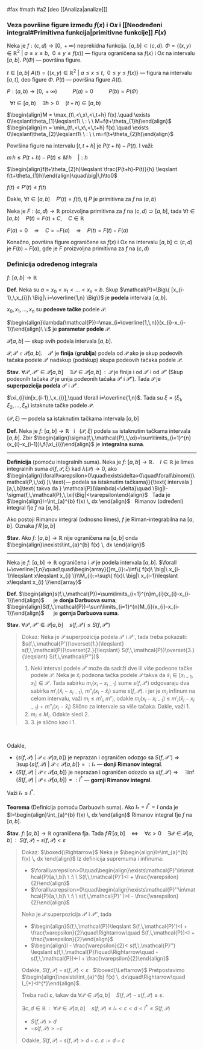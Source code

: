 #fax #math #a2 [deo [[Analiza|analize]]]


### Veza površine figure između $f(x)$ i $\mathrm{O}x$ i  [[Neodređeni integral#Primitivna funkcija|primitivne funkcije]] $F(x)$

Neka je $f:(c,\,d)\to[0,\,+\infty)$ neprekidna funkcija. $[a,\,b]\subset(c,\,d)$.
$\Phi = \big\{ (x,\,y)\in\mathbb{R}^{2}\ \big|\ a\leqslant x\leqslant b,\ \ 0\leqslant y \leqslant f(x) \big\}$ — figura ograničena sa $f(x)$ i $\mathrm{O}x$ na intervalu $[a,\,b]$.
$P(\Phi)$ — površina figure.

$t\in[a,\,b]$
$A(t)=\big\{ (x,\,y)\in\mathbb{R}^{2}\ \big|\ a\leqslant x\leqslant t,\ \ 0\leqslant y \leqslant f(x) \big\}$ — figura na intervalu $[a,\,t]$, deo figure $\Phi$.
$P(t)$ — površina figure $A(t)$.

$P: (a,\,b)\to[0,\,+\infty)$ $\quad\quad$ $P(a)=0$ $\quad\quad$ $P(b)=P(\Phi)$

$\:$
$\forall t\in[a,\,b)\quad\exists h>0\quad (t+h)\in[a,\,b)$

$\begin{align}M = \max_{t\,<\,x\,<\,t+h} f(x).\quad \exists 0\leqslant\theta_{1}\leqslant1\ \ : \ \ M=f(t+\theta_{1}h)\end{align}$
$\begin{align}m = \min_{t\,<\,x\,<\,t+h} f(x).\quad \exists 0\leqslant\theta_{2}\leqslant1\ \ : \ \ m=f(t+\theta_{2}h)\end{align}$

Površina figure na intervalu $[t,\,t+h]$ je $P(t+h)-P(t)$. I važi:

$m\,h\leqslant P(t+h)-P(t) \leqslant M\,h\quad\big|:h$

$\begin{align}f(t+\theta_{2}h)\leqslant \frac{P(t+h)-P(t)}{h} \leqslant f(t+\theta_{1}h)\end{align}\quad\big|\,h\to0$

$f(t)\leqslant P'(t)\leqslant f(t)$

Dakle, $\forall t\in[a,\,b)\quad P'(t)=f(t)$,
tj $P$ je primitivna za $f$ na $(a,\,b)$

Neka je $F:(c,\,d)\to\mathbb{R}$ proizvoljna primitivna za $f$ na $(c,\,d)\supset[a,\,b]$,
tada $\forall t \in [a,\,b)\quad P(t)=F(t)+C,\quad C\in\mathbb{R}$

$P(a)= 0\quad \Rightarrow\quad C=- F(a)\quad \Rightarrow\quad P(t)=F(t)-F(a)$

Konačno, površina figure ograničene sa $f(x)$ i $\mathrm{O}x$ na intervalu $[a,\,b]\subset(c,\,d)$ je $F(b)-F(a)$, gde je $F$ proizvoljna primitivna za $f$ na $(c,\,d)$

### Definicija određenog integrala
$f:\ [a,\,b]\to\mathbb{R}$

**Def**. Neka su $a=x_{0}<x_{1}<\dots<x_{n}=b$. Skup $\mathcal{P}=\Big\{ [x_{i-1},\,x_{i}]\ \Big|\ i=\overline{1,n} \Big\}$ je **podela** intervala $[a,\,b]$.

$x_{0},\,x_{1},\,\dots,\,x_{n}$ su **podeove tačke** podele $\mathcal{P}$.

$\begin{align}\lambda(\mathcal{P})=\max_{i=\overline{1,\,n}}(x_{i}-x_{i-1})\end{align}\ \:$ je **parametar podele** $\mathcal{P}$.

$\mathcal{P}[a,\,b]$ — skup svih podela intervala $[a,\,b]$.

$\mathcal{P},\,\mathcal{P}'\in\mathcal{P}[a,\,b]$. $\ \:$ $\mathcal{P}'$ je **finija** (**grublja**) podela od $\mathcal{P}$ ako je skup podeovih tačaka podele $\mathcal{P}'$ nadskup (podskup) skupa podeovih tačaka podele $\mathcal{P}$.

**Stav**. $\forall\mathcal{P}',\,\mathcal{P}''\in\mathcal{P}[a,\,b]\quad\exists\mathcal{P}\in\mathcal{P}[a,\,b]\ \ :\ \ \mathcal{P}$ je finija i od $\mathcal{P}'$ i od $\mathcal{P}''$
(Skup podeonih tačaka $\mathcal{P}$ je unija podeonih tačaka $\mathcal{P}'$ i $\mathcal{P}''$).
Tada $\mathcal{P}$ je **superpozicija podela** $\mathcal{P}'$ i $\mathcal{P}''$.

$\xi_{i}\in[x_{i-1},\,x_{i}],\quad \forall i=\overline{1,n}$. Tada su
$\xi=(\xi_{1},\,\xi_{2},\,\dots,\,\xi_{n})$ istaknute tačke podele $\mathcal{P}$.

$(\mathcal{P},\,\xi)$ — podela sa istaknutim tačkama intervala $[a,\,b]$

**Def**. Neka je $f:\ [a,\,b]\to\mathbb{R}\ \:$ i $\ \:(\mathcal{P},\,\xi)$ podela sa istaknutim tačkama intervala $[a,\,b]$. Zbir $\begin{align}\sigma(f,\,\mathcal{P},\,\xi)=\sum\limits_{i=1}^{n}(x_{i}-x_{i-1})\,f(\xi_{i})\end{align}$ je **integralna suma**.

---
**Definicija** (pomoću integralnih suma). Neka je $f:\ [a,\,b]\to\mathbb{R}$. $\ \:$ $I\in\mathbb{R}$ je limes integralnih suma $\sigma(f,\,\mathcal{P},\,\xi)$ kad $\lambda(\mathcal{P})\to0$, ako
$\begin{align}\forall\varepsilon>0\quad\exists\delta>0\quad\forall\binom{(\mathcal{P,\,\xi} )\ \text{— podela sa istaknutim tačkama}}{\text{ intervala }[a,\,b]\text{ takva da } \mathcal{P}(\lambda)<\delta}\quad \Big|I-\sigma(f,\,\mathcal{P},\,\xi)\Big|<\varepsilon\end{align}$
$\:$
Tada je $\begin{align}I=\int_{a}^{b} f(x) \, dx \end{align}$ $\:$ Rimanov (određeni) integral fje $f$ na $[a,\,b]$.

Ako postoji Rimanov integral (odnosno limes), $f$ je Riman-integrabilna na $[a,\,b]$. Oznaka $f\,R\,[a,\,b]$

**Stav**. Ako $f:\ [a,\,b]\to\mathbb{R}$ nije ograničena na $[a,\,b]$ onda $\begin{align}\nexists\int_{a}^{b} f(x) \, dx \end{align}$
___
Neka je $f:\ [a,\,b]\to\mathbb{R}$ ograničena i $\mathcal{P}$ je podela intervala $[a,\,b]$.
$\forall i=\overline{1,n}\quad\quad\begin{array}{}m_{i}:=\inf\{ f(x)\ \big|\ x_{i-1}\leqslant x\leqslant x_{i} \}\\M_{i}:=\sup\{ f(x)\ \big|\ x_{i-1}\leqslant x\leqslant x_{i} \}\end{array}$

**Def**. 
$\begin{align}s(f,\,\mathcal{P})=\sum\limits_{i=1}^{n}m_{i}(x_{i}-x_{i-1})\end{align}$ $\quad$ je **donja Darbuova suma**;
$\begin{align}S(f,\,\mathcal{P})=\sum\limits_{i=1}^{n}M_{i}(x_{i}-x_{i-1})\end{align}$ $\quad$ je **gornja Darbuova suma**.

**Stav**. $\forall\mathcal{P}',\,\mathcal{P}''\in\mathcal{P}[a,\,b]\quad s(f,\,\mathcal{P'})\leqslant S(f,\,\mathcal{P''})$
> Dokaz: Neka je $\mathcal{P}$ superpozicija podela $\mathcal{P}'$ i $\mathcal{P}''$,
> tada treba pokazati: $s(f,\,\mathcal{P'})\overset{1.}{\leqslant} s(f,\,\mathcal{P})\overset{2.}{\leqslant} S(f,\,\mathcal{P})\overset{3.}{\leqslant} S(f,\,\mathcal{P''})$
>1. Neki interval podele $\mathcal{P'}$ može da sadrži dve ili više podeone tačke podele $\mathcal{P}$.
>   Neka je $\hat{x}_{i}$ podeona tačka podele $\mathcal{P}$ takva da $\hat{x}_{i}\in[x_{i-1},\,x_{i}]\in\mathcal{P}'$.
>   Tada sabirku $m_{i}(x_{i}-x_{i-1})$ sume $s(f,\,\mathcal{P}')$ odgovaraju dva sabirka $m'_{i}(\hat{x}_{i}-x_{i-1})$, $m''_{i}(x_{i}-\hat{x}_{i})$ sume $s(f,\,\mathcal{P})$.
>   i jer je $m_{i}$ infinum na celom intervalu, važi $m_{i}\leqslant m'_{i},\,m''_{i}$, odakle
>   $m_{i}(x_{i}-x_{i-1})\ \leqslant\ m'_{i}(\hat{x}_{i}-x_{i-1})\ +\ m''_{i}(x_{i}-\hat{x}_{i})$
>   Slično za intervale sa više tačaka. Dakle, važi 1.
>  2. $m_{i}\leqslant M_{i}$. Odakle sledi 2.
>  3. 3\. je slično kao i 1.

$\:$

Odakle,
- $\{ s(f,\,\mathcal{P})\ |\ \mathcal{P}\in\mathcal{P}[a,\,b] \}$ je neprazan i ograničen odozgo sa $S(f,\,\mathcal{P''})$
  $\Rightarrow\quad\exists\sup\{ s(f,\,\mathcal{P})\ |\ \mathcal{P}\in\mathcal{P}[a,\,b] \}=:I_{*}$ — **donji Rimanov integral**.
  $\:$
- $\{ S(f,\,\mathcal{P})\ |\ \mathcal{P}\in\mathcal{P}[a,\,b] \}$ je neprazan i ograničen odozdo sa $s(f,\,\mathcal{P'})$
  $\Rightarrow\quad\exists\inf\{ S(f,\,\mathcal{P})\ |\ \mathcal{P}\in\mathcal{P}[a,\,b] \}=:I^{*}$ — **gornji Rimanov integral**.

Važi $I_{*}\leqslant I^{*}$.

**Teorema** (Definicija pomoću Darbuovih suma). Ako $I_{*}=I^{*}=I$ onda je $I=\begin{align}\int_{a}^{b} f(x) \, dx \end{align}$ Rimanov integral fje $f$ na $[a,\,b]$.

**Stav**. $f:\ [a,\,b]\to\mathbb{R}$ ograničena fja. Tada
$f\,R\,[a,\,b]\quad\Leftrightarrow\quad\forall\varepsilon>0\quad\exists\mathcal{P}\in\mathcal{P}[a,\,b]\ \ :\ \ S(f,\,\mathcal{P})-s(f,\,\mathcal{P})<\varepsilon$
> Dokaz: $\boxed{\Rightarrow}$ Neka je $\begin{align}I=\int_{a}^{b} f(x) \, dx \end{align}$
> Iz definicija supremuma i infinuma:
> - $\forall\varepsilon>0\quad\begin{align}\exists\mathcal{P}'\in\mathcal{P}[a,\,b]\ \ :\ \ S(f,\,\mathcal{P}')<I + \frac{\varepsilon}{2}\end{align}$
> - $\forall\varepsilon>0\quad\begin{align}\exists\mathcal{P}''\in\mathcal{P}[a,\,b]\ \ :\ \ s(f,\,\mathcal{P}'')>I - \frac{\varepsilon}{2}\end{align}$
> 
> Neka je $\mathcal{P}$ superpozicija $\mathcal{P}'$ i $\mathcal{P}''$, tada
> - $\begin{align}S(f,\,\mathcal{P})\leqslant S(f,\,\mathcal{P}')<I + \frac{\varepsilon}{2}\quad\Rightarrow\quad S(f,\,\mathcal{P})<I + \frac{\varepsilon}{2}\end{align}$
> - $\begin{align}I - \frac{\varepsilon}{2}< s(f,\,\mathcal{P}'') \leqslant s(f,\,\mathcal{P})\quad\Rightarrow\quad -s(f,\,\mathcal{P})<-I + \frac{\varepsilon}{2}\end{align}$
>  
>  Odakle, $S(f,\,\mathcal{P})-s(f,\,\mathcal{P})<\varepsilon$
>  $\:$
>  $\boxed{\Leftarrow}$ Pretpostavimo $\begin{align}\nexists\int_{a}^{b} f(x) \, dx\quad\Rightarrow\quad I_{*}<I^{*}\end{align}$.
>  
>  Treba naći $\varepsilon$, takav da $\forall\mathcal{P}\in\mathcal{P}[a,\,b]\quad S(f,\,\mathcal{P})-s(f,\,\mathcal{P})\geqslant\varepsilon$.
>  
>  $\exists c,\,d\in\mathbb{R}\ \ :\ \ \forall\mathcal{P}\in\mathcal{P}[a,\,b]\quad s(f,\,\mathcal{P})\leqslant I_{*}<c<d<I^{*}\leqslant S(f,\,\mathcal{P})$
>   - $S(f,\,\mathcal{P}) > d$
>  - $-s(f,\,\mathcal{P}) > -c$
>
>Odakle, $S(f,\,\mathcal{P})-s(f,\,\mathcal{P}) > d-c$.
>$\varepsilon:=d-c$